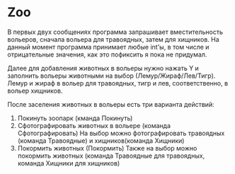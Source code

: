 # Zoo
В первых двух сообщениях программа запрашивает вместительность вольеров, сначала вольера для травоядных, затем для хищников.
На данный момент программа принимает любые int'ы, в том числе и отрицательные значения, как это пофиксить я пока не придумал.

Далее для добавления животных в вольеры нужно нажать Y и заполнить вольеры животными на выбор (Лемур/Жираф/Лев/Тигр). Лемур и жираф в 
вольер для травоядных, тигр и лев, соответственно, в вольер хищников.

После заселения животных в вольеры есть три варианта действий: 
1. Покинуть зоопарк (кманда Покинуть)
2. Сфотографировать животных в вольере (команда Сфотографировать)
    На выбор можно фотографировать травоядных (команда Травоядные) и хищников(команда Хищники)
3. Покормить животных (Покормить)
    Также на выбор можно покормить животных (команда Травоядные для травоядных, команда Хищники для хищников)
